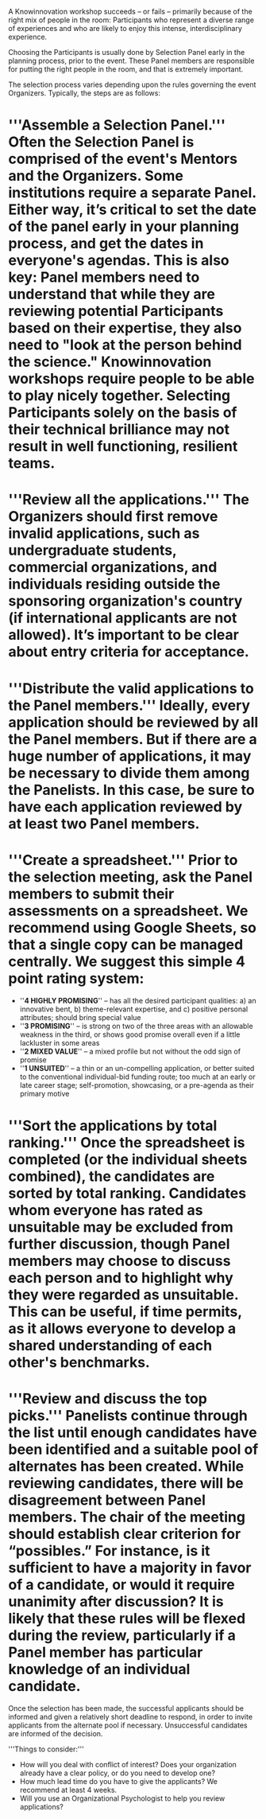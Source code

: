 A Knowinnovation workshop succeeds – or fails – primarily because of the right mix of people in the room: Participants who represent a diverse range of experiences and who are likely to enjoy this intense, interdisciplinary experience.

Choosing the Participants is usually done by Selection Panel early in the planning process, prior to the event. These Panel members are responsible for putting the right people in the room, and that is extremely important.

The selection process varies depending upon the rules governing the event Organizers. Typically, the steps are as follows:
 # '''Assemble a Selection Panel.''' Often the Selection Panel is comprised of the event's Mentors and the Organizers. Some institutions require a separate Panel. Either way, it’s critical to set the date of the panel early in your planning process, and get the dates in everyone's agendas. This is also key: Panel members need to understand that while they are reviewing potential Participants based on their expertise, they also need to "look at the person behind the science." Knowinnovation workshops require people to be able to play nicely together. Selecting Participants solely on the basis of their technical brilliance may not result in well functioning, resilient teams.
 # '''Review all the applications.''' The Organizers should first remove invalid applications, such as undergraduate students, commercial organizations, and individuals residing outside the sponsoring organization's country (if international applicants are not allowed). It’s important to be clear about entry criteria for acceptance.
 # '''Distribute the valid applications to the Panel members.''' Ideally, every application should be reviewed by all the Panel members. But if there are a huge number of applications, it may be necessary to divide them among the Panelists. In this case, be sure to have each application reviewed by at least two Panel members.
 # '''Create a spreadsheet.''' Prior to the selection meeting, ask the Panel members to submit their assessments on a spreadsheet. We recommend using Google Sheets, so that a single copy can be managed centrally. We suggest this simple 4 point rating system:
  * ''__4 HIGHLY PROMISING__'' – has all the desired participant qualities: a) an innovative bent, b) theme-relevant expertise, and c) positive personal attributes; should bring special value
  * ''__3 PROMISING__'' – is strong on two of the three areas with an allowable weakness in the third, or shows good promise overall even if a little lackluster in some areas
  * ''__2 MIXED VALUE__'' – a mixed profile but not without the odd sign of promise
  * ''__1 UNSUITED__'' – a thin or an un-compelling application, or better suited to the conventional individual-bid funding route; too much at an early or late career stage; self-promotion, showcasing, or a pre-agenda as their primary motive
 # '''Sort the applications by total ranking.''' Once the spreadsheet is completed (or the individual sheets combined), the candidates are sorted by total ranking. Candidates whom everyone has rated as unsuitable may be excluded from further discussion, though Panel members may choose to discuss each person and to highlight why they were regarded as unsuitable. This can be useful, if time permits, as it allows everyone to develop a shared understanding of each other's benchmarks.
 # '''Review and discuss the top picks.''' Panelists continue through the list until enough candidates have been identified and a suitable pool of alternates has been created. While reviewing candidates, there will be disagreement between Panel members. The chair of the meeting should establish clear criterion for “possibles.” For instance, is it sufficient to have a majority in favor of a candidate, or would it require unanimity after discussion? It is likely that these rules will be flexed during the review, particularly if a Panel member has particular knowledge of an individual candidate.

Once the selection has been made, the successful applicants should be informed and given a relatively short deadline to respond, in order to invite applicants from the alternate pool if necessary. Unsuccessful candidates are informed of the decision.

'''Things to consider:'''
 * How will you deal with conflict of interest? Does your organization already have a clear policy, or do you need to develop one?
 * How much lead time do you have to give the applicants? We recommend at least 4 weeks.
 * Will you use an Organizational Psychologist to help you review applications?